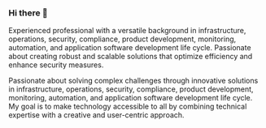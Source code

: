 ### Hi there 👋

Experienced professional with a versatile background in infrastructure, operations, security, compliance, product development, monitoring, automation, and application software development life cycle. Passionate about creating robust and scalable solutions that optimize efficiency and enhance security measures.

Passionate about solving complex challenges through innovative solutions in infrastructure, operations, security, compliance, product development, monitoring, automation, and application software development life cycle. My goal is to make technology accessible to all by combining technical expertise with a creative and user-centric approach.

<!--
**emmjje/emmjje** is a ✨ _special_ ✨ repository because its `README.md` (this file) appears on your GitHub profile.

Here are some ideas to get you started:

- 🔭 I’m currently working on ...
- 🌱 I’m currently learning ...
- 👯 I’m looking to collaborate on ...
- 🤔 I’m looking for help with ...
- 💬 Ask me about ...
- 📫 How to reach me: ...
- 😄 Pronouns: ...
- ⚡ Fun fact: ...
-->
